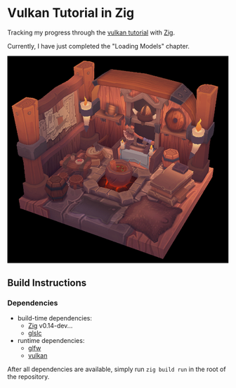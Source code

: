 # Vulkan Tutorial in Zig

Tracking my progress through the [vulkan tutorial](https://docs.vulkan.org/tutorial/latest/) with [Zig](https://ziglang.org/).

Currently, I have just completed the "Loading Models" chapter.

![application screenshot](screenshot.png)

## Build Instructions

### Dependencies
- build-time dependencies:
  - [Zig](https://ziglang.org/download/) v0.14-dev...
  - [glslc](https://github.com/google/shaderc)
- runtime dependencies:
  - [glfw](https://www.glfw.org/)
  - [vulkan](https://vulkan.org/)

After all dependencies are available, simply run `zig build run` in the root of the repository.
